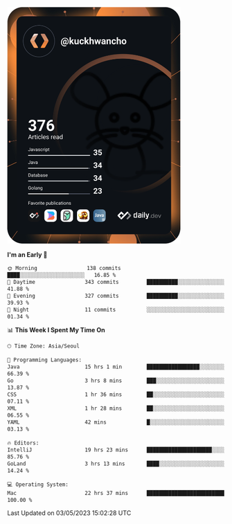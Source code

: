 <a href="https://app.daily.dev/kuckhwancho"><img src="https://github.com/kuckjwi0928/kuckjwi0928/blob/master/devcard.svg" width="400" alt="Kuckjwi Devcard"/></a>

<!--START_SECTION:waka-->
**I'm an Early 🐤** 

```text
🌞 Morning                138 commits         ████░░░░░░░░░░░░░░░░░░░░░   16.85 % 
🌆 Daytime                343 commits         ██████████░░░░░░░░░░░░░░░   41.88 % 
🌃 Evening                327 commits         ██████████░░░░░░░░░░░░░░░   39.93 % 
🌙 Night                  11 commits          ░░░░░░░░░░░░░░░░░░░░░░░░░   01.34 % 
```


📊 **This Week I Spent My Time On** 

```text
🕑︎ Time Zone: Asia/Seoul

💬 Programming Languages: 
Java                     15 hrs 1 min        █████████████████░░░░░░░░   66.39 % 
Go                       3 hrs 8 mins        ███░░░░░░░░░░░░░░░░░░░░░░   13.87 % 
CSS                      1 hr 36 mins        ██░░░░░░░░░░░░░░░░░░░░░░░   07.11 % 
XML                      1 hr 28 mins        ██░░░░░░░░░░░░░░░░░░░░░░░   06.55 % 
YAML                     42 mins             █░░░░░░░░░░░░░░░░░░░░░░░░   03.13 % 

🔥 Editors: 
IntelliJ                 19 hrs 23 mins      █████████████████████░░░░   85.76 % 
GoLand                   3 hrs 13 mins       ████░░░░░░░░░░░░░░░░░░░░░   14.24 % 

💻 Operating System: 
Mac                      22 hrs 37 mins      █████████████████████████   100.00 % 
```


 Last Updated on 03/05/2023 15:02:28 UTC
<!--END_SECTION:waka-->
